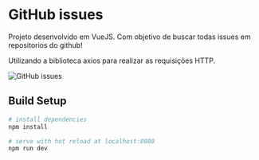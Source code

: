 # GitHub issues

 Projeto desenvolvido em VueJS. Com objetivo de buscar todas issues em repositorios do github!
 
 Utilizando a biblioteca axios para realizar as requisições HTTP.
 
![GitHub issues](https://github.com/yurileader/assets/blob/master/vuejs/github%20issues.gif)
## Build Setup

``` bash
# install dependencies
npm install

# serve with hot reload at localhost:8080
npm run dev
```


